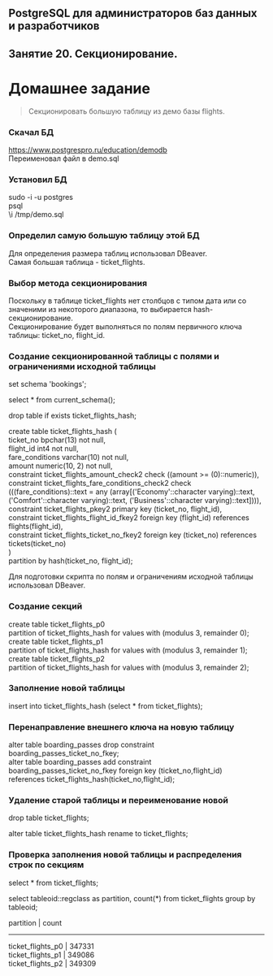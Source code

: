 ## PostgreSQL для администраторов баз данных и разработчиков ##  
## Занятие 20. Секционирование. ##  
# Домашнее задание # 

>Секционировать большую таблицу из демо базы flights.  

### Скачал БД ### 
https://www.postgrespro.ru/education/demodb  
Переименовал файл в demo.sql  

### Установил БД ### 
sudo -i -u postgres  
psql  
\i /tmp/demo.sql  

### Определил самую большую таблицу этой БД ### 
Для определения размера таблиц использовал DBeaver.  
Самая большая таблица - ticket_flights.  

### Выбор метода секционирования ###
Поскольку в таблице ticket_flights нет столбцов с типом дата или со значеними из некоторого диапазона, то выбирается hash-секционирование.  
Секционирование будет выполняться по полям первичного ключа таблицы: ticket_no, flight_id.

### Создание секционированной таблицы с полями и ограничениями исходной таблицы ###

set schema 'bookings';  

select * from current_schema();  

drop table if exists ticket_flights_hash;  

create table ticket_flights_hash (  
	ticket_no bpchar(13) not null,  
	flight_id int4 not null,  
	fare_conditions varchar(10) not null,  
	amount numeric(10, 2) not null,  
	constraint ticket_flights_amount_check2 check ((amount >= (0)::numeric)),  
	constraint ticket_flights_fare_conditions_check2 check (((fare_conditions)::text = any (array[('Economy'::character varying)::text, ('Comfort'::character varying)::text, ('Business'::character varying)::text]))),  
	constraint ticket_flights_pkey2 primary key (ticket_no, flight_id),  
	constraint ticket_flights_flight_id_fkey2 foreign key (flight_id) references flights(flight_id),  
	constraint ticket_flights_ticket_no_fkey2 foreign key (ticket_no) references tickets(ticket_no)  
)  
partition by hash(ticket_no, flight_id);  

Для подготовки скрипта по полям и ограничениям исходной таблицы использовал DBeaver.

### Создание секций ###

create table ticket_flights_p0  
  partition of ticket_flights_hash for values with (modulus 3, remainder 0);  
create table ticket_flights_p1   
  partition of ticket_flights_hash for values with (modulus 3, remainder 1);  
create table ticket_flights_p2  
  partition of ticket_flights_hash for values with (modulus 3, remainder 2);  

### Заполнение новой таблицы  ###

insert into ticket_flights_hash (select * from ticket_flights);  

### Перенаправление внешнего ключа на новую таблицу ###

alter table boarding_passes drop constraint boarding_passes_ticket_no_fkey;  
alter table boarding_passes add constraint  
  boarding_passes_ticket_no_fkey foreign key (ticket_no,flight_id)  
  references ticket_flights_hash(ticket_no,flight_id);  

### Удаление старой таблицы и переименование новой ###

drop table ticket_flights;  

alter table ticket_flights_hash rename to ticket_flights;  

### Проверка заполнения новой таблицы и распределения строк по секциям ###

select * from ticket_flights;  

select tableoid::regclass as partition, count(*) from ticket_flights group by tableoid;  

partition | count  
-- -- -- -- -- -- -- -- -- --
ticket_flights_p0 | 347331  
ticket_flights_p1 | 349086  
ticket_flights_p2 | 349309  
